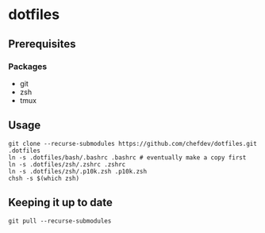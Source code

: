 # dotfiles

## Prerequisites
### Packages
* git
* zsh
* tmux

## Usage
```shell script
git clone --recurse-submodules https://github.com/chefdev/dotfiles.git .dotfiles
ln -s .dotfiles/bash/.bashrc .bashrc # eventually make a copy first
ln -s .dotfiles/zsh/.zshrc .zshrc
ln -s .dotfiles/zsh/.p10k.zsh .p10k.zsh
chsh -s $(which zsh)
```

## Keeping it up to date
```shell script
git pull --recurse-submodules
```
